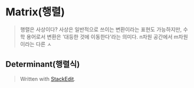 # Matrix(행렬)

>행렬은 사상이다?
>사상은 일반적으로 쓰이는 변환이라는 표현도 가능하지만, 수학 용어로서 변환은 '대등한 것에 이동한다'라는 의미다. n차원 공간에서 m차원이라는 다른 ㅅ

## Determinant(행렬식)

> Written with [StackEdit](https://stackedit.io/).
<!--stackedit_data:
eyJoaXN0b3J5IjpbLTMxNjgxNTk4Ml19
-->